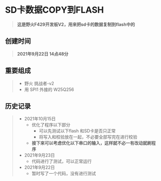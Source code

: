 # SD卡数据COPY到FLASH

>**这是野火F429开发板V2，用来把sd卡的数据复制到flash中的** 

## 创建时间

>**2021年9月22日  14点48分**

## 重要组成

> * 野火 挑战者-v2
> * 用 SPI1 外接的 W25Q256

## 历史记录

> * 2021年10月15日
>   * 优化了程序以下部分
>     * 可以先测试以下flash 和SD卡是否只正常
>     * 将写入和校验放在一起，不必要全部写完在进行校验
>   * **接下来可以考虑优化以下串口的输入，这样就不必一有改动就刷程序**
> * 2021年9月23日
>   * 代码进行了测试，可以正常运行
> * 2021年9月22日
>   * 暂时写了一个代码，没有进行测试
